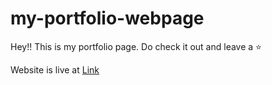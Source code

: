 # my-portfolio-webpage

Hey!! This is my portfolio page. Do check it out and leave a ⭐


Website is live at [Link](https://shreyashnand.github.io/portfolio/.)
